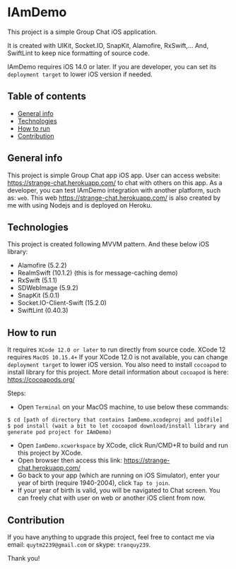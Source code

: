 # IAmDemo
This project is a simple Group Chat iOS application. 

It is created with UIKit, Socket.IO, SnapKit, Alamofire, RxSwift,... And, SwiftLint to keep nice formatting of source code.

IAmDemo requires iOS 14.0 or later. If you are developer, you can set its `deployment target` to lower iOS version if needed. 

## Table of contents
* [General info](#general-info)
* [Technologies](#technologies)
* [How to run](#how-to-run)
* [Contribution](#contribution)

## General info
This project is simple Group Chat app iOS app. User can access website: https://strange-chat.herokuapp.com/ to chat with others on this app. As a developer, you can test IAmDemo integration with another platform, such as: `web`. This web https://strange-chat.herokuapp.com/ is also created by me with using Nodejs and is deployed on Heroku.
	
## Technologies
This project is created following MVVM pattern.
And these below iOS library:
  - Alamofire (5.2.2)
  - RealmSwift (10.1.2) (this is for message-caching demo)
  - RxSwift (5.1.1)
  - SDWebImage (5.9.2)
  - SnapKit (5.0.1)
  - Socket.IO-Client-Swift (15.2.0)
  - SwiftLint (0.40.3)
	
## How to run
It requires `XCode 12.0 or later` to run directly from source code. XCode 12 requires `MacOS 10.15.4+`
If your XCode 12.0 is not available, you can change `deployment target` to lower iOS version.
You also need to install `cocoapod` to install library for this project. More detail information about `cocoapod` is here: https://cocoapods.org/

Steps:
  - Open `Terminal` on your MacOS machine, to use below these commands:
```
$ cd [path of directory that contains IamDemo.xcodeproj and podfile]
$ pod install (wait a bit to let cocoapod download/install library and generate pod project for IAmDemo)
```
  - Open `IamDemo.xcworkspace` by XCode, click Run/CMD+R to build and run this project by XCode.
  - Open browser then access this link: https://strange-chat.herokuapp.com/
  - Go back to your app (which are running on iOS Simulator), enter your year of birth (require 1940-2004), click `Tap to join`.
  - If your year of birth is valid, you will be navigated to Chat screen. You can freely chat with user on web or another iOS client from now.
  
## Contribution
If you have anything to upgrade this project, feel free to contact me via email: `quytm2239@gmail.com` or skype: `tranquy239`.

Thank you!
